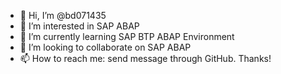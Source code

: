 - 👋 Hi, I’m @bd071435
- 👀 I’m interested in SAP ABAP
- 🌱 I’m currently learning SAP BTP ABAP Environment
- 💞️ I’m looking to collaborate on SAP ABAP
- 📫 How to reach me: send message through GitHub.  Thanks!

<!---
bd071435/bd071435 is a ✨ special ✨ repository because its `README.md` (this file) appears on your GitHub profile.
You can click the Preview link to take a look at your changes.
--->
